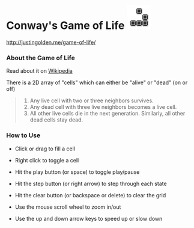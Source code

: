 # Conway's Game of Life <img src="img/icon.svg" width="64px">

http://justingolden.me/game-of-life/

### About the Game of Life

Read about it on [Wikipedia](https://en.wikipedia.org/wiki/Conway%27s_Game_of_Life)

There is a 2D array of "cells" which can either be "alive" or "dead" (on or off)

> 1. Any live cell with two or three neighbors survives.
> 2. Any dead cell with three live neighbors becomes a live cell.
> 3. All other live cells die in the next generation. Similarly, all other dead cells stay dead.

### How to Use

- Click or drag to fill a cell

- Right click to toggle a cell

- Hit the play button (or space) to toggle play/pause

- Hit the step button (or right arrow) to step through each state

- Hit the clear button (or backspace or delete) to clear the grid

- Use the mouse scroll wheel to zoom in/out

- Use the up and down arrow keys to speed up or slow down
